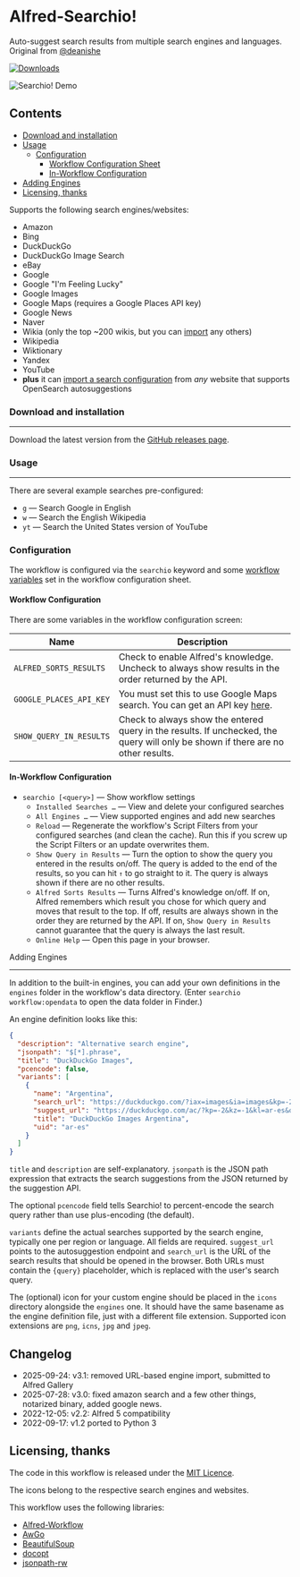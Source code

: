 # Alfred-Searchio!

Auto-suggest search results from multiple search engines and languages.
Original from [@deanishe](https://github.com/deanishe/alfred-searchio)

<a href="https://github.com/giovannicoppola/alfred-searchio/releases/latest/">
<img alt="Downloads"
src="https://img.shields.io/github/downloads/giovannicoppola/alfred-searchio/total?color=purple&label=Downloads"><br/>
</a>

![Searchio! Demo][demo]

## Contents

<!-- MarkdownTOC autolink="true" bracket="round" depth="3" autoanchor="true" -->

- [Download and installation](#download-and-installation)
- [Usage](#usage)
  - [Configuration](#configuration)
    - [Workflow Configuration Sheet](#workflow-configuration-sheet)
    - [In-Workflow Configuration](#in-workflow-configuration)
- [Adding Engines](#adding-engines)
- [Licensing, thanks](#licensing-thanks)

<!-- /MarkdownTOC -->

Supports the following search engines/websites:

- Amazon
- Bing
- DuckDuckGo
- DuckDuckGo Image Search
- eBay
- Google
- Google "I'm Feeling Lucky"
- Google Images
- Google Maps (requires a Google Places API key)
- Google News
- Naver
- Wikia (only the top ~200 wikis, but you can [import](#importing-searches) any others)
- Wikipedia
- Wiktionary
- Yandex
- YouTube
- **plus** it can [import a search configuration](#importing-searches) from _any_ website that supports OpenSearch autosuggestions

<a name="download-and-installation"></a>
### Download and installation

---

Download the latest version from the [GitHub releases page](https://github.com/giovannicoppola/alfred-searchio/releases/latest).

<a name="usage"></a>
### Usage

---

There are several example searches pre-configured:

- `g` — Search Google in English
- `w` — Search the English Wikipedia
- `yt` — Search the United States version of YouTube

<a name="configuration"></a>

### Configuration

The workflow is configured via the `searchio` keyword and some [workflow variables](https://www.alfredapp.com/help/workflows/advanced/variables/) set in the workflow configuration sheet.

<a name="workflow-configuration-sheet"></a>

#### Workflow Configuration 

There are some variables in the workflow configuration screen:

| Name                    | Description                                                                                                                                                                                                       |
| ----------------------- | ----------------------------------------------------------------------------------------------------------------------------------------------------------------------------------------------------------------- |
| `ALFRED_SORTS_RESULTS`  | Check to enable Alfred's knowledge. Uncheck to always show results in the order returned by the API. |
| `GOOGLE_PLACES_API_KEY` | You must set this to use Google Maps search. You can get an API key [here](https://developers.google.com/places/web-service/get-api-key).                                                                         |
| `SHOW_QUERY_IN_RESULTS` |Check to always show the entered query in the results. If unchecked, the query will only be shown if there are no other results.|:w


<a name="in-workflow-configuration"></a>

#### In-Workflow Configuration

- `searchio [<query>]` — Show workflow settings
  - `Installed Searches …` — View and delete your configured searches
  - `All Engines …` — View supported engines and add new searches
  - `Reload` — Regenerate the workflow's Script Filters from your configured searches (and clean the cache). Run this if you screw up the Script Filters or an update overwrites them.
  - `Show Query in Results` — Turn the option to show the query you entered in the results on/off. The query is added to the end of the results, so you can hit `↑` to go straight to it. The query is always shown if there are no other results.
  - `Alfred Sorts Results` — Turns Alfred's knowledge on/off. If on,
    Alfred remembers which result you chose for which query and moves
    that result to the top. If off, results are always shown in the
    order they are returned by the API. If on, `Show Query in Results`
    cannot guarantee that the query is always the last result.
  - `Online Help` — Open this page in your browser.

<a name="adding-engines"></a>
Adding Engines

---

In addition to the built-in engines, you can add your own definitions in the `engines` folder in the workflow's data directory. (Enter `searchio workflow:opendata` to open the data folder in Finder.)

An engine definition looks like this:

```json
{
  "description": "Alternative search engine",
  "jsonpath": "$[*].phrase",
  "title": "DuckDuckGo Images",
  "pcencode": false,
  "variants": [
    {
      "name": "Argentina",
      "search_url": "https://duckduckgo.com/?iax=images&ia=images&kp=-2&kz=-1&kl=ar-es&q={query}",
      "suggest_url": "https://duckduckgo.com/ac/?kp=-2&kz=-1&kl=ar-es&q={query}",
      "title": "DuckDuckGo Images Argentina",
      "uid": "ar-es"
    }
  ]
}
```

`title` and `description` are self-explanatory. `jsonpath` is the JSON path expression that extracts the search suggestions from the JSON returned by the suggestion API.

The optional `pcencode` field tells Searchio! to percent-encode the search query rather than use plus-encoding (the default).

`variants` define the actual searches supported by the search engine, typically one per region or language. All fields are required. `suggest_url` points to the autosuggestion endpoint and `search_url` is the URL of the search results that should be opened in the browser. Both URLs must contain the `{query}` placeholder, which is replaced with the user's search query.

The (optional) icon for your custom engine should be placed in the `icons` directory alongside the `engines` one. It should have the same basename as the engine definition file, just with a different file extension. Supported icon extensions are `png`, `icns`, `jpg` and `jpeg`.

<a name="changelog"></a>
## Changelog

- 2025-09-24: v3.1: removed URL-based engine import, submitted to Alfred Gallery
- 2025-07-28: v3.0: fixed amazon search and a few other things, notarized binary, added google news. 
- 2022-12-05: v2.2: Alfred 5 compatibility
- 2022-09-17: v1.2 ported to Python 3

<a name="licensing-thanks"></a>

## Licensing, thanks

The code in this workflow is released under the [MIT Licence](http://opensource.org/licenses/MIT).

The icons belong to the respective search engines and websites.

This workflow uses the following libraries:

- [Alfred-Workflow](https://www.deanishe.net/alfred-workflow/)
- [AwGo](https://github.com/deanishe/awgo/)
- [BeautifulSoup](https://pypi.org/project/beautifulsoup4/)
- [docopt](http://docopt.org/)
- [jsonpath-rw](https://pypi.org/project/jsonpath-rw/)

[demo]: ./docs/demo.gif
